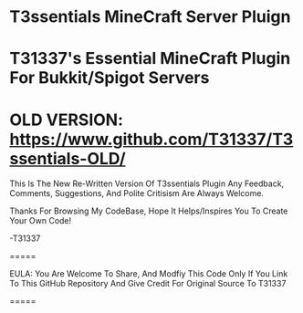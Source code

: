 # T3ssentials MineCraft Server Pluign

# T31337's Essential MineCraft Plugin For Bukkit/Spigot Servers

OLD VERSION:
https://www.github.com/T31337/T3ssentials-OLD/
=====

This Is The New Re-Written Version Of T3ssentials Plugin
Any Feedback, Comments, Suggestions, And Polite Critisism Are Always Welcome.

Thanks For Browsing My CodeBase, Hope It Helps/Inspires You To Create Your Own Code!

-T31337
 
=====
 
EULA:
  You Are Welcome To Share, And Modfiy This Code Only If You Link To This GitHub Repository And Give Credit For Original Source To T31337
  
=====
